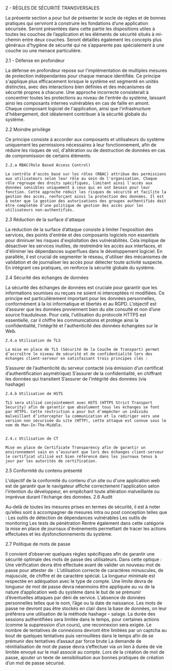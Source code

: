 2 - RÈGLES DE SÉCURITÉ TRANSVERSALES


La présente section a pour but de présenter le socle de règles et de bonnes pratiques qui serviront à construire les fondations d’une application sécurisée. Seront présentées dans cette partie les dispositions utiles à toutes les couches de l’application et les éléments de sécurité situés à mi-chemin entre deux couches. Seront détaillés également les concepts plus généraux d’hygiène de sécurité qui ne s’apparente pas spécialement à une couche ou une menace particulière.


2.1 - Défense en profondeur

La défense en profondeur repose sur l'implémentation de multiples mesures de protection indépendantes pour chaque menace identifiée. Ce principe s'applique plus efficacement lorsque le système est segmenté en unités distinctes, avec des interactions bien définies et des mécanismes de sécurité propres à chacune. Une approche incorrecte consisterait à concentrer toutes les protections au niveau de l'entrée du système, laissant ainsi les composants internes vulnérables en cas de faille en amont. Chaque composant logiciel de l'application, ainsi que l'infrastructure d'hébergement, doit idéalement contribuer à la sécurité globale du système.


2.2 Moindre privilège

Ce principe consiste à accorder aux composants et utilisateurs du système uniquement les permissions nécessaires à leur fonctionnement, afin de réduire les risques de vol, d'altération ou de destruction de données en cas de compromission de certains éléments.


	2.2.a RBAC(Role Based Access Control)

	Le contrôle d'accès basé sur les rôles (RBAC) attribue des permissions aux utilisateurs selon leur rôle au sein de l'organisation. Chaque rôle regroupe des droits spécifiques, limitant ainsi l'accès aux données sensibles uniquement à ceux qui en ont besoin pour leur fonction. Cette approche réduit les risques de sécurité et facilite la gestion des accès, renforçant ainsi la protection des données. Il est à noter que la gestion des autorisations des groupes authentifiés doit être complétée d’une politique de gestion des accès pour les utilisateurs non-authentifiés.


2.3 Réduction de la surface d'attaque

La réduction de la surface d’attaque consiste à limiter l'exposition des services, des points d'entrée et des composants logiciels non essentiels pour diminuer les risques d'exploitation des vulnérabilités. Cela implique de désactiver les services inutiles, de restreindre les accès aux interfaces, et d'éliminer les dépendances superflues dans le développement logiciel. En parallèle, il est crucial de segmenter le réseau, d'utiliser des mécanismes de validation et de journaliser les accès pour détecter toute activité suspecte. En intégrant ces pratiques, on renforce la sécurité globale du système.


2.4 Sécurité des échanges de données

La sécurité des échanges de données est cruciale pour garantir que les informations soumises ou reçues ne soient ni interceptées ni modifiées. Ce principe est particulièrement important pour les données personnelles, conformément à la loi informatique et libertés et au RGPD. L’objectif est d’assurer que les données proviennent bien du site consulté et non d’une source frauduleuse. Pour cela, l'utilisation du protocole HTTPS est essentielle, car il chiffre les communications et protège ainsi la confidentialité, l'intégrité et l'authenticité des données échangées sur le Web.


	2.4.a Utilisation de TLS

	La mise en place de TLS (Sécurité de la Couche de Transport) permet d’accroître le niveau de sécurité et de confidentialité lors des échanges client-serveur en satisfaisant trois principes clés :
S’assurer de l’authenticité du serveur contacté (via émission d’un certificat d’authentification asymétrique)
S’assurer de la confidentialité, en chiffrant les données qui transitent
S’assurer de l’intégrité des données (via hashage)


	2.4.b Utilisation de HSTS

	TLS sera utilisé conjointement avec HSTS (HTTPS Strict Transport Security) afin de garantir que absolument tous les échanges se font par HTTPS. Cette restriction a pour but d’empêcher un individu malveillant d’intercepter la communication et la rediriger vers une version non sécurisée du site (HTTP), cette attaque est connue sous le nom de Man-In-The-Middle.


	2.4.c Utilisation de CT

	Mise en place de Certificate Transparency afin de garantir un environnement sain en s’assurant que lors des échanges client-serveur le certificat utilisé est bien référencé dans les journaux tenus à jour par les autorités de certification.


2.5 Conformité du contenu présenté

L'objectif de la conformité du contenu d'un site ou d'une application web est de garantir que le navigateur affiche correctement l'application selon l'intention du développeur, en empêchant toute altération malveillante ou imprévue durant l'échange des données.
2.6 Audit

Au-delà de toutes les mesures prises en termes de sécurité, il est à noter qu’elles sont à accompagner de mesures intra ou post conception telles que :
Les outils de détection de dépendances vulnérables
Les outils de monitoring
Les tests de pénétration
Rentre également dans cette catégorie la mise en place de journaux d'événements permettant de tracer les actions effectuées et les dysfonctionnements du système.



2.7 Politique de mots de passe

Il convient d’observer quelques règles spécifiques afin de garantir une sécurité optimale des mots de passe des utilisateurs. Dans cette optique :
Une vérification devra être effectuée avant de valider un nouveau mot de passe pour attester de :
L’utilisation correcte de caractères minuscules, de majuscule, de chiffre et de caractère spécial.
La longueur minimale est respectée en adéquation avec le type de compte.
Une limite devra de longueur de mot de passe devra néanmoins être appliquée au vu de la nature d’application web du système dans le but de se prémunir d’éventuelles attaques par déni de service.
L'absence de données personnelles telles que le nom, l’âge ou la date de naissance.
Les mots de passe ne devront pas être stockés en clair dans la base de données, on leur préférera une utilisation de la méthode hashage – salage.
La durée des sessions authentifiées sera limitée dans le temps, pour certaines actions (comme la suppression d’un cours), une reconnexion sera exigée.
Le nombre de tentatives de connexions devront être limitées par un captcha au bout de quelques tentatives puis verrouillées dans le temps afin de se prémunir des tentatives d’assaut par force brute
La demande de réinitialisation de mot de passe devra s’effectuer via un lien à durée de vie limitée envoyé sur le mail associé au compte.
Lors de la création de mot de passe, ajouter un texte de sensibilisation aux bonnes pratiques de création d’un mot de passe sécurisé.

